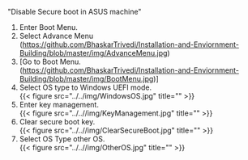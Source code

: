 "Disable Secure boot in ASUS machine" 


1) Enter Boot Menu.<br />
2) Select Advance Menu<br />
(https://github.com/BhaskarTrivedi/Installation-and-Enviornment-Building/blob/master/img/AdvanceMenu.jpg)
3) [Go to Boot Menu.<br />
(https://github.com/BhaskarTrivedi/Installation-and-Enviornment-Building/blob/master/img/BootMenu.jpg)]
4) Select OS type to Windows UEFI mode.<br />
{{< figure src="../../img/WindowsOS.jpg" title="" >}}
5) Enter key management.<br />
{{< figure src="../..//img/KeyManagement.jpg" title="" >}}
6) Clear secure boot key.<br />
{{< figure src="../..//img/ClearSecureBoot.jpg" title="" >}}
7) Select OS Type other OS.<br />
{{< figure src="../..//img/OtherOS.jpg" title="" >}}
